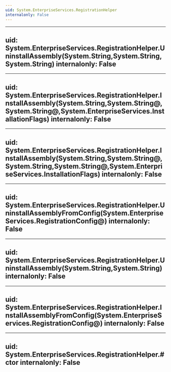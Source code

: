 ```yaml
---
uid: System.EnterpriseServices.RegistrationHelper
internalonly: False
---
```


---
uid: System.EnterpriseServices.RegistrationHelper.UninstallAssembly(System.String,System.String,System.String)
internalonly: False
---

---
uid: System.EnterpriseServices.RegistrationHelper.InstallAssembly(System.String,System.String@,System.String@,System.EnterpriseServices.InstallationFlags)
internalonly: False
---

---
uid: System.EnterpriseServices.RegistrationHelper.InstallAssembly(System.String,System.String@,System.String,System.String@,System.EnterpriseServices.InstallationFlags)
internalonly: False
---

---
uid: System.EnterpriseServices.RegistrationHelper.UninstallAssemblyFromConfig(System.EnterpriseServices.RegistrationConfig@)
internalonly: False
---

---
uid: System.EnterpriseServices.RegistrationHelper.UninstallAssembly(System.String,System.String)
internalonly: False
---

---
uid: System.EnterpriseServices.RegistrationHelper.InstallAssemblyFromConfig(System.EnterpriseServices.RegistrationConfig@)
internalonly: False
---

---
uid: System.EnterpriseServices.RegistrationHelper.#ctor
internalonly: False
---
